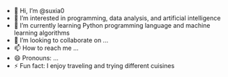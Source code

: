 - 👋 Hi, I’m @suxia0
- 👀 I’m interested in programming, data analysis, and artificial intelligence
- 🌱  I’m currently learning Python programming language and machine learning algorithms
- 💞️ I’m looking to collaborate on ...
- 📫 How to reach me ...
- 😄 Pronouns: ...
- ⚡ Fun fact: I enjoy traveling and trying different cuisines

<!---
suxia0/suxia0 is a ✨ special ✨ repository because its `README.md` (this file) appears on your GitHub profile.
You can click the Preview link to take a look at your changes.
--->
